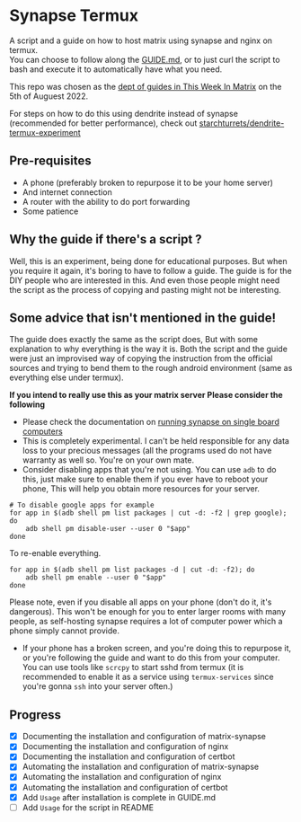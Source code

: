 # Synapse Termux
A script and a guide on how to host matrix using synapse and nginx on termux.  
You can choose to follow along the [GUIDE.md](/GUIDE.md), or to just curl the script to bash and execute it to automatically have what you need.

This repo was chosen as the [dept of guides in This Week In Matrix](https://matrix.org/blog/2022/08/05/this-week-in-matrix-2022-08-05/#dept-of-guides-%F0%9F%A7%AD) on the 5th of Auguest 2022.

For steps on how to do this using dendrite instead of synapse (recommended for better performance), check out [starchturrets/dendrite-termux-experiment](https://github.com/starchturrets/dendrite-termux-experiment/)

## Pre-requisites
* A phone (preferably broken to repurpose it to be your home server)
* And internet connection
* A router with the ability to do port forwarding
* Some patience

## Why the guide if there's a script ?
Well, this is an experiment, being done for educational purposes. But when you require it again, it's boring to have to follow a guide. The guide is for the DIY people who are interested in this. And even those people might need the script as the process of copying and pasting might not be interesting.

## Some advice that isn't mentioned in the guide!
The guide does exactly the same as the script does, But with some explanation to why everything is the way it is. Both the script and the guide were just an improvised way of copying the instruction from the official sources and trying to bend them to the rough android environment (same as everything else under termux).  

**If you intend to really use this as your matrix server Please consider the following**
* Please check the documentation on [running synapse on single board computers](https://github.com/matrix-org/synapse/blob/develop/docs/other/running_synapse_on_single_board_computers.md)
* This is completely experimental. I can't be held responsible for any data loss to your precious messages (all the programs used do not have warranty as well so. You're on your own mate.
* Consider disabling apps that you're not using. You can use `adb` to do this, just make sure to enable them if you ever have to reboot your phone, This will help you obtain more resources for your server.
```shell
# To disable google apps for example
for app in $(adb shell pm list packages | cut -d: -f2 | grep google); do
	adb shell pm disable-user --user 0 "$app"
done
```
To re-enable everything.
```shell
for app in $(adb shell pm list packages -d | cut -d: -f2); do
	adb shell pm enable --user 0 "$app"
done
```
Please note, even if you disable all apps on your phone (don't do it, it's dangerous). This won't be enough for you to enter larger rooms with many people, as self-hosting synapse requires a lot of computer power which a phone simply cannot provide.
* If your phone has a broken screen, and you're doing this to repurpose it, or you're following the guide and want to do this from your computer. You can use tools like `scrcpy` to start sshd from termux (it is recommended to enable it as a service using `termux-services` since you're gonna `ssh` into your server often.)

## Progress
- [X] Documenting the installation and configuration of matrix-synapse
- [X] Documenting the installation and configuration of nginx
- [X] Documenting the installation and configuration of certbot
- [X] Automating the installation and configuration of matrix-synapse
- [X] Automating the installation and configuration of nginx
- [X] Automating the installation and configuration of certbot
- [X] Add `Usage` after installation is complete in GUIDE.md
- [ ] Add `Usage` for the script in README
